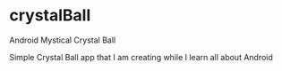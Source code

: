 crystalBall
===========

Android Mystical Crystal Ball

Simple Crystal Ball app that I am creating while I learn all about Android
